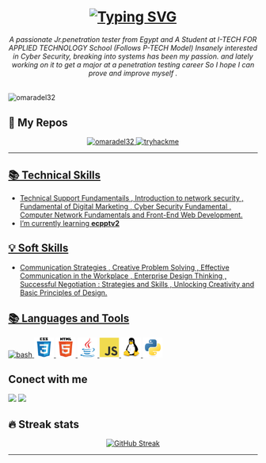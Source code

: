 <h1 align = "center">
<a href="https://git.io/typing-svg"><img src="https://readme-typing-svg.herokuapp.com?font=Fira+Code&size=75&duration=1500&pause=600&color=0CE82B&background=00000000&center=true&vCenter=true&multiline=true&width=1920&height=214&lines=Omar+Adel!;Jr.+Penetration+Tester" alt="Typing SVG" />
</h1></a>
</h1>

<h6 align="center">A passionate Jr.penetration tester from Egypt and A Student at I-TECH FOR APPLIED TECHNOLOGY School (Follows P-TECH Model)
Insanely interested in Cyber Security, breaking into systems has been my passion. and lately working on it to get a major at a penetration testing career
So I hope I can prove and improve myself .</h6>

<p align="left"> <img src="https://komarev.com/ghpvc/?username=omaradel32&label=Profile%20views&color=0e75b6&style=flat" alt="omaradel32" /> 

   </p>

## 📘 My Repos

<p align="center">    
    <a href="https://github.com/omaradel32/omaradel32"><img width="250" src="https://denvercoder1-github-readme-stats.vercel.app/api/pin/?username=omaradel32&repo=omaradel32&bg_color=1F222E&title_color=6FF71E&hide_border=true&icon_color=6FF71E&show_icons=false" alt="omaradel32">    
    <a href="https://github.com/omaradel32/tryhackme"><img width="250" src="https://denvercoder1-github-readme-stats.vercel.app/api/pin/?username=omaradel32&repo=tryhackme&bg_color=1F222E&title_color=6FF71E&hide_border=true&icon_color=6FF71E&show_icons=false" alt="tryhackme">
</p>


------------------------------------------------------------------------------------------------------------------------------------------------------------

## 📚 Technical Skills 

- Technical Support Fundamentails , Introduction to network security , Fundamental of Digital Marketing , Cyber Security Fundamental , Computer Network Fundamentals and Front-End Web Development.
-  I’m currently learning **ecpptv2**


## 💡 Soft Skills

- Communication Strategies , Creative Problem Solving , Effective Communication in the Workplace , Enterprise Design Thinking , Successful Negotiation : Strategies and Skills , Unlocking Creativity and Basic Principles of Design.



## 📚 Languages and Tools
<p align="left"> <a href="https://www.gnu.org/software/bash/" target="_blank" rel="noreferrer"> <img src="https://img.icons8.com/color/512/bash.png" alt="bash" width="40" height="40"/> </a> <a href="https://www.w3schools.com/css/" target="_blank" rel="noreferrer"> <img src="https://raw.githubusercontent.com/devicons/devicon/master/icons/css3/css3-original-wordmark.svg" alt="css3" width="40" height="40"/> </a> <a href="https://www.w3.org/html/" target="_blank" rel="noreferrer"> <img src="https://raw.githubusercontent.com/devicons/devicon/master/icons/html5/html5-original-wordmark.svg" alt="html5" width="40" height="40"/> </a> <a href="https://www.java.com" target="_blank" rel="noreferrer"> <img src="https://raw.githubusercontent.com/devicons/devicon/master/icons/java/java-original.svg" alt="java" width="40" height="40"/> </a> <a href="https://developer.mozilla.org/en-US/docs/Web/JavaScript" target="_blank" rel="noreferrer"> <img src="https://raw.githubusercontent.com/devicons/devicon/master/icons/javascript/javascript-original.svg" alt="javascript" width="40" height="40"/> </a> <a href="https://www.linux.org/" target="_blank" rel="noreferrer"> <img src="https://raw.githubusercontent.com/devicons/devicon/master/icons/linux/linux-original.svg" alt="linux" width="40" height="40"/> </a> <a href="https://www.python.org" target="_blank" rel="noreferrer"> <img src="https://raw.githubusercontent.com/devicons/devicon/master/icons/python/python-original.svg" alt="python" width="40" height="40"/> </a> </p>

## Conect with me
<p align="left">
    <a href="https://www.linkedin.com/in/omar-adel-bb8587233/">
    <img src="https://cdn-icons-png.flaticon.com/512/145/145807.png"width="30"></a> 
    <a href="mailto:omaradel323232@gmail.com"><img src="https://cdn-icons-png.flaticon.com/128/732/732200.png"width="30"></a>

</p>



## 🔥 Streak stats
<div align="center">

[![GitHub Streak](https://streak-stats.demolab.com/?user=omaradel32&theme=monokai-metallian&hide_border=true)](https://git.io/streak-stats)

</div>

-------------------------------------------------------------------------------------------------------------------------------------------------------------


